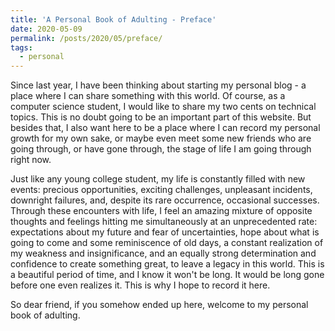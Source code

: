 ```yaml
---
title: 'A Personal Book of Adulting - Preface'
date: 2020-05-09
permalink: /posts/2020/05/preface/
tags:
  - personal
---
```


Since last year, I have been thinking about starting my personal blog - a place where I can share something with this world. Of course, as a computer science student, I would like to share my two cents on technical topics. This is no doubt going to be an important part of this website. But besides that, I also want here to be a place where I can record my personal growth for my own sake, or maybe even meet some new friends who are going through, or have gone through, the stage of life I am going through right now.

Just like any young college student, my life is constantly filled with new events: precious opportunities, exciting challenges, unpleasant incidents, downright failures, and, despite its rare occurrence, occasional successes. Through these encounters with life, I feel an amazing mixture of opposite thoughts and feelings hitting me simultaneously at an unprecedented rate: expectations about my future and fear of uncertainties, hope about what is going to come and some reminiscence of old days, a constant realization of my weakness and insignificance, and an equally strong determination and confidence to create something great, to leave a legacy in this world. This is a beautiful period of time, and I know it won't be long. It would be long gone before one even realizes it. This is why I hope to record it here.

So dear friend, if you somehow ended up here, welcome to my personal book of adulting.
